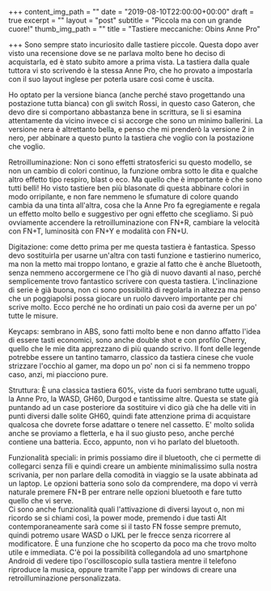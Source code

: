 +++
content_img_path = ""
date = "2019-08-10T22:00:00+00:00"
draft = true
excerpt = ""
layout = "post"
subtitle = "Piccola ma con un grande cuore!"
thumb_img_path = ""
title = "Tastiere meccaniche: Obins Anne Pro"

+++
Sono sempre stato incuriosito dalle tastiere piccole. Questa dopo aver visto una recensione dove se ne parlava molto bene ho deciso di acquistarla, ed è stato subito amore a prima vista. La tastiera dalla quale tuttora vi sto scrivendo è la stessa Anne Pro, che ho provato a impostarla con il suo layout inglese per poterla usare così come è uscita.

Ho optato per la versione bianca (anche perché stavo progettando una postazione tutta bianca) con gli switch Rossi, in questo caso Gateron, che devo dire si comportano abbastanza bene in scrittura, se li si esamina attentamente da vicino invece ci si accorge che sono un minimo ballerini. La versione nera è altrettanto bella, e penso che mi prenderò la versione 2 in nero, per abbinare a questo punto la tastiera che voglio con la postazione che voglio.

Retroilluminazione: Non ci sono effetti stratosferici su questo modello, se non un cambio di colori continuo, la funzione ombra sotto le dita e qualche altro effetto tipo respiro, blast o eco. Ma quello che è importante è che sono tutti belli! Ho visto tastiere ben più blasonate di questa abbinare colori in modo orripilante, e non fare nemmeno le sfumature di colore quando cambia da una tinta all'altra, cosa che la Anne Pro fa egregiamente e regala un effetto molto bello e suggestivo per ogni effetto che scegliamo. Si può ovviamente accendere la retroilluminazione con FN+R, cambiare la velocità con FN+T, luminosità con FN+Y e modalità con FN+U.

Digitazione: come detto prima per me questa tastiera è fantastica. Spesso devo sostituirla per usarne un'altra con tasti funzione e tastierino numerico, ma non la metto mai troppo lontano, e grazie al fatto che è anche Bluetooth, senza nemmeno accorgermene ce l'ho già di nuovo davanti al naso, perché semplicemente trovo fantastico scrivere con questa tastiera. L'inclinazione di serie è già buona, non ci sono possibilità di regolarla in altezza ma penso che un poggiapolsi possa giocare un ruolo davvero importante per chi scrive molto. Ecco perché ne ho ordinati un paio così da averne per un po'  tutte le misure. 

Keycaps: sembrano in ABS, sono fatti molto bene e non danno affatto l'idea di essere tasti economici, sono anche double shot e con profilo Cherry, quello che le mie dita apprezzano di più quando scrivo. Il font delle legende potrebbe essere un tantino tamarro, classico da tastiera cinese che vuole strizzare l'occhio al gamer, ma dopo un po' non ci si fa nemmeno troppo caso, anzi, mi piacciono pure.

Struttura: È una classica tastiera 60%, viste da fuori sembrano tutte uguali, la Anne Pro, la WASD, GH60, Durgod e tantissime altre. Questa se state già puntando ad un case posteriore da sostituire vi dico già che ha delle viti in punti diversi dalle solite  GH60, quindi fate attenzione prima di acquistare qualcosa che dovrete forse adattare o tenere nel cassetto. E' molto solida anche se proviamo a fletterla, e ha il suo giusto peso, anche perché contiene una batteria. Ecco, appunto, non vi ho parlato del bluetooth.

Funzionalità speciali: in primis possiamo dire il bluetooth, che  ci permette di collegarci senza fili e quindi creare un ambiente minimalissimo sulla nostra scrivania, per non parlare della comodità in viaggio se la usate abbinata ad un laptop. Le opzioni batteria sono solo da comprendere, ma dopo vi verrà naturale premere FN+B per entrare nelle opzioni bluetooth e fare tutto quello che vi serve.   
Ci sono anche funzionalità quali l'attivazione di diversi layout o, non mi ricordo se si chiami così, la power mode, premendo i due tasti Alt contemporaneamente sarà come si il tasto FN fosse sempre premuto, quindi potremo usare WASD o IJKL per le frecce senza ricorrere al modificatore. È una funzione che ho scoperto da poco ma che trovo molto utile e immediata. C'è poi la possibilità collegandola ad uno smartphone Android di vedere tipo l'oscilloscopio sulla tastiera mentre il telefono riproduce la musica, oppure tramite l'app per windows di creare una retroilluminazione personalizzata.
